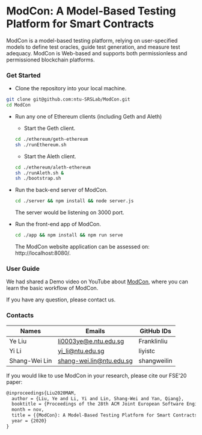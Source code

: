 # ModCon: A Model-Based Testing Platform for Smart Contracts

ModCon is a model-based testing platform, relying on user-specified models to define test oracles, guide test generation, and measure test adequacy. ModCon is Web-based and supports both permissionless and permissioned blockchain platforms.

### Get Started
* Clone the repository into your local machine.

```bash
git clone git@github.com:ntu-SRSLab/ModCon.git
cd ModCon
```

* Run any one of Ethereum clients (including Geth and Aleth)
    * Start the Geth client.
    ```bash
    cd ./ethereum/geth-ethereum 
    sh ./runEthereum.sh
    ```
    * Start the Aleth client.
    ```bash
    cd ./ethereum/aleth-ethereum 
    sh ./runAleth.sh & 
    sh ./bootstrap.sh
    ```

* Run the back-end server of ModCon.
    ```bash
    cd ./server && npm install && node server.js
    ```
    The server would be listening on 3000 port.
    
 * Run the front-end app of ModCon.
   ```bash
   cd ./app && npm install && npm run serve
   ```
   The ModCon website application can be assessed on: http://localhost:8080/.

### User Guide

We had shared a Demo video on YouTube about [ModCon](https://youtu.be/vcYM3iX-pj8), where you can learn the basic workflow of ModCon.

If you have any question, please contact us.

### Contacts

| Names         | Emails                   | GitHub IDs     |
|---------------|--------------------------|----------------|
| Ye   Liu      | li0003ye@e.ntu.edu.sg    | Franklinliu    | 
| Yi    Li      | yi_li@ntu.edu.sg         | liyistc        |
| Shang-Wei Lin | shang-wei.lin@ntu.edu.sg | shangweilin    |       

If you would like to use ModCon in your research, please cite our FSE'20 paper:
```tex
@inproceedings{Liu2020MAM,
  author = {Liu, Ye and Li, Yi and Lin, Shang-Wei and Yan, Qiang},
  booktitle = {Proceedings of the 28th ACM Joint European Software Engineering Conference and Symposium on the Foundations of Software Engineering (FSE)},
  month = nov,
  title = {{ModCon}: A Model-Based Testing Platform for Smart Contracts},
  year = {2020}
}
```
